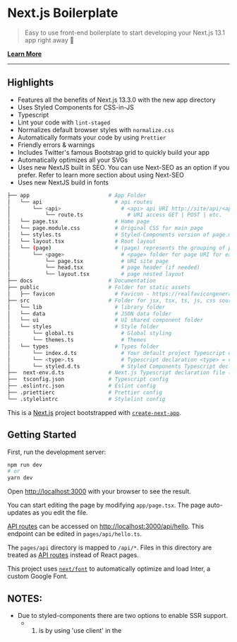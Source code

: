 # Next.js Boilerplate

> Easy to use front-end boilerplate to start developing your Next.js 13.1 app right away 💯

[**Learn More**](#learn-more)

---

## Highlights

- Features all the benefits of Next.js 13.3.0 with the new app directory
- Uses Styled Components for CSS-in-JS
- Typescript
- Lint your code with `lint-staged`
- Normalizes default browser styles with `normalize.css`
- Automatically formats your code by using `Prettier`
- Friendly errors & warnings
- Includes Twitter's famous Bootstrap grid to quickly build your app
- Automatically optimizes all your SVGs
- Uses new NextJS built in SEO. You can use Next-SEO as an option if you prefer. Refer to learn more section about using Next-SEO
- Uses new NextJS build in fonts

```bash
├── app                         # App Folder
│   └── api                       # api routes
│       └── <api>                   # <api> api URI http://site/api/<api>
│           └── route.ts              # URI access GET | POST | etc.
│   └── page.tsx                  # Home page
│   └── page.module.css           # Original CSS for main page
│   └── styles.ts                 # Styled-Components version of page.module.css being used in page.tsx (example of co-locating files)
│   └── layout.tsx                # Root layout
│   └── (page)                    # (page) represents the grouping of page URIs Note: this does not effect URI
│       └── <page>                  # <page> folder for page URI for each site page
│           └── page.tsx            # URI site page
│           └── head.tsx            # page header (if needed)
│           └── layout.tsx          # page nested layout
├── docs                        # Documentation
├── public                      # Folder for static assets
│   ├── favicon                   # Favicon - https://realfavicongenerator.net/
├── src                         # Folder for jsx, tsx, ts, js, css source code
│   └── lib                       # library folder
│   └── data                      # JSON data folder
│   └── ui                        # UI shared component folder
│   └── styles                    # Style folder
│       └── global.ts               # Global styling
│       └── themes.ts               # Themes
│   └── types                     # Types folder
│       └── index.d.ts              # Your default project Typescript declaration file
│       └── <type>.ts               # Typescript declaration <type> = component folder or specific component
│       └── styled.d.ts             # Styled Components Typescript declaration file
├──  next-env.d.ts              # Next.js Typescript declaration file (leave unchanged)
├──  tsconfig.json              # Typescript config
├── .eslintrc.json              # Eslint config
├── .priettierc                 # Prettier config
└── .stylelintrc                # Stylelint config
```

This is a [Next.js](https://nextjs.org/) project bootstrapped with [`create-next-app`](https://github.com/vercel/next.js/tree/canary/packages/create-next-app).

## Getting Started

First, run the development server:

```bash
npm run dev
# or
yarn dev
```

Open [http://localhost:3000](http://localhost:3000) with your browser to see the result.

You can start editing the page by modifying `app/page.tsx`. The page auto-updates as you edit the file.

[API routes](https://nextjs.org/docs/api-routes/introduction) can be accessed on [http://localhost:3000/api/hello](http://localhost:3000/api/hello). This endpoint can be edited in `pages/api/hello.ts`.

The `pages/api` directory is mapped to `/api/*`. Files in this directory are treated as [API routes](https://nextjs.org/docs/api-routes/introduction) instead of React pages.

This project uses [`next/font`](https://nextjs.org/docs/basic-features/font-optimization) to automatically optimize and load Inter, a custom Google Font.

## NOTES:

- Due to styled-components there are two options to enable SSR support.
  - 1. is by using 'use client' in the <style>.ts file that contains all the styled-compenents
  - 2. in a component using 'use client' and import the component into the page.
- You have options of placing components and styles.ts co-located with the page.tsx; NextJS will not render them as a route.

## Learn More

To learn more about Next.js, take a look at the following resources:

- [Next.js Documentation](https://nextjs.org/docs) - learn about Next.js features and API.
- [Learn Next.js](https://nextjs.org/learn) - an interactive Next.js tutorial.
- [Learn Next-SEO](https://github.com/garmeeh/next-seo/blob/master/APP_DIRECTORY.md) (optional) - learn how to setup default SEO and override defaults
- [Learn Styled-Components](https://styled-components.com/docs) - learn how to create custom styled components

You can check out [the Next.js GitHub repository](https://github.com/vercel/next.js/) - your feedback and contributions are welcome!

## Deploy on Vercel

The easiest way to deploy your Next.js app is to use the [Vercel Platform](https://vercel.com/new?utm_medium=default-template&filter=next.js&utm_source=create-next-app&utm_campaign=create-next-app-readme) from the creators of Next.js.

Check out our [Next.js deployment documentation](https://nextjs.org/docs/deployment) for more details.
